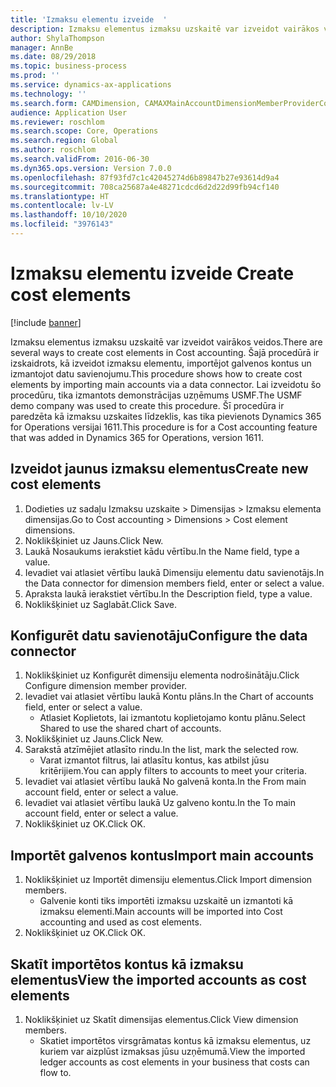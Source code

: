 ```yaml
---
title: 'Izmaksu elementu izveide  '
description: Izmaksu elementus izmaksu uzskaitē var izveidot vairākos veidos.
author: ShylaThompson
manager: AnnBe
ms.date: 08/29/2018
ms.topic: business-process
ms.prod: ''
ms.service: dynamics-ax-applications
ms.technology: ''
ms.search.form: CAMDimension, CAMAXMainAccountDimensionMemberProviderConfiguration, CAMDimensionMember
audience: Application User
ms.reviewer: roschlom
ms.search.scope: Core, Operations
ms.search.region: Global
ms.author: roschlom
ms.search.validFrom: 2016-06-30
ms.dyn365.ops.version: Version 7.0.0
ms.openlocfilehash: 87f93fd7c1c42045274d6b89847b27e93614d9a4
ms.sourcegitcommit: 708ca25687a4e48271cdcd6d2d22d99fb94cf140
ms.translationtype: HT
ms.contentlocale: lv-LV
ms.lasthandoff: 10/10/2020
ms.locfileid: "3976143"
---
```

# <a name="create-cost-elements"></a><span data-ttu-id="7a59c-103">Izmaksu elementu izveide  </span><span class="sxs-lookup"><span data-stu-id="7a59c-103">Create cost elements</span></span> 

[!include [banner](../../includes/banner.md)]

<span data-ttu-id="7a59c-104">Izmaksu elementus izmaksu uzskaitē var izveidot vairākos veidos.</span><span class="sxs-lookup"><span data-stu-id="7a59c-104">There are several ways to create cost elements in Cost accounting.</span></span> <span data-ttu-id="7a59c-105">Šajā procedūrā ir izskaidrots, kā izveidot izmaksu elementu, importējot galvenos kontus un izmantojot datu savienojumu.</span><span class="sxs-lookup"><span data-stu-id="7a59c-105">This procedure shows how to create cost elements by importing main accounts via a data connector.</span></span> <span data-ttu-id="7a59c-106">Lai izveidotu šo procedūru, tika izmantots demonstrācijas uzņēmums USMF.</span><span class="sxs-lookup"><span data-stu-id="7a59c-106">The USMF demo company was used to create this procedure.</span></span> <span data-ttu-id="7a59c-107">Šī procedūra ir paredzēta kā izmaksu uzskaites līdzeklis, kas tika pievienots Dynamics 365 for Operations versijai 1611.</span><span class="sxs-lookup"><span data-stu-id="7a59c-107">This procedure is for a Cost accounting feature that was added in Dynamics 365 for Operations, version 1611.</span></span>


## <a name="create-new-cost-elements"></a><span data-ttu-id="7a59c-108">Izveidot jaunus izmaksu elementus</span><span class="sxs-lookup"><span data-stu-id="7a59c-108">Create new cost elements</span></span>
1. <span data-ttu-id="7a59c-109">Dodieties uz sadaļu Izmaksu uzskaite > Dimensijas > Izmaksu elementa dimensijas.</span><span class="sxs-lookup"><span data-stu-id="7a59c-109">Go to Cost accounting > Dimensions > Cost element dimensions.</span></span>
2. <span data-ttu-id="7a59c-110">Noklikšķiniet uz Jauns.</span><span class="sxs-lookup"><span data-stu-id="7a59c-110">Click New.</span></span>
3. <span data-ttu-id="7a59c-111">Laukā Nosaukums ierakstiet kādu vērtību.</span><span class="sxs-lookup"><span data-stu-id="7a59c-111">In the Name field, type a value.</span></span>
4. <span data-ttu-id="7a59c-112">Ievadiet vai atlasiet vērtību laukā Dimensiju elementu datu savienotājs.</span><span class="sxs-lookup"><span data-stu-id="7a59c-112">In the Data connector for dimension members field, enter or select a value.</span></span>
5. <span data-ttu-id="7a59c-113">Apraksta laukā ierakstiet vērtību.</span><span class="sxs-lookup"><span data-stu-id="7a59c-113">In the Description field, type a value.</span></span>
6. <span data-ttu-id="7a59c-114">Noklikšķiniet uz Saglabāt.</span><span class="sxs-lookup"><span data-stu-id="7a59c-114">Click Save.</span></span>

## <a name="configure-the-data-connector"></a><span data-ttu-id="7a59c-115">Konfigurēt datu savienotāju</span><span class="sxs-lookup"><span data-stu-id="7a59c-115">Configure the data connector</span></span>
1. <span data-ttu-id="7a59c-116">Noklikšķiniet uz Konfigurēt dimensiju elementa nodrošinātāju.</span><span class="sxs-lookup"><span data-stu-id="7a59c-116">Click Configure dimension member provider.</span></span>
2. <span data-ttu-id="7a59c-117">Ievadiet vai atlasiet vērtību laukā Kontu plāns.</span><span class="sxs-lookup"><span data-stu-id="7a59c-117">In the Chart of accounts field, enter or select a value.</span></span>
    * <span data-ttu-id="7a59c-118">Atlasiet Koplietots, lai izmantotu koplietojamo kontu plānu.</span><span class="sxs-lookup"><span data-stu-id="7a59c-118">Select Shared to use the shared chart of accounts.</span></span>  
3. <span data-ttu-id="7a59c-119">Noklikšķiniet uz Jauns.</span><span class="sxs-lookup"><span data-stu-id="7a59c-119">Click New.</span></span>
4. <span data-ttu-id="7a59c-120">Sarakstā atzīmējiet atlasīto rindu.</span><span class="sxs-lookup"><span data-stu-id="7a59c-120">In the list, mark the selected row.</span></span>
    * <span data-ttu-id="7a59c-121">Varat izmantot filtrus, lai atlasītu kontus, kas atbilst jūsu kritērijiem.</span><span class="sxs-lookup"><span data-stu-id="7a59c-121">You can apply filters to accounts to meet your criteria.</span></span>  
5. <span data-ttu-id="7a59c-122">Ievadiet vai atlasiet vērtību laukā No galvenā konta.</span><span class="sxs-lookup"><span data-stu-id="7a59c-122">In the From main account field, enter or select a value.</span></span>
6. <span data-ttu-id="7a59c-123">Ievadiet vai atlasiet vērtību laukā Uz galveno kontu.</span><span class="sxs-lookup"><span data-stu-id="7a59c-123">In the To main account field, enter or select a value.</span></span>
7. <span data-ttu-id="7a59c-124">Noklikšķiniet uz OK.</span><span class="sxs-lookup"><span data-stu-id="7a59c-124">Click OK.</span></span>

## <a name="import-main-accounts"></a><span data-ttu-id="7a59c-125">Importēt galvenos kontus</span><span class="sxs-lookup"><span data-stu-id="7a59c-125">Import main accounts</span></span>
1. <span data-ttu-id="7a59c-126">Noklikšķiniet uz Importēt dimensiju elementus.</span><span class="sxs-lookup"><span data-stu-id="7a59c-126">Click Import dimension members.</span></span>
    * <span data-ttu-id="7a59c-127">Galvenie konti tiks importēti izmaksu uzskaitē un izmantoti kā izmaksu elementi.</span><span class="sxs-lookup"><span data-stu-id="7a59c-127">Main accounts will be imported into Cost accounting and used as cost elements.</span></span>  
2. <span data-ttu-id="7a59c-128">Noklikšķiniet uz OK.</span><span class="sxs-lookup"><span data-stu-id="7a59c-128">Click OK.</span></span>

## <a name="view-the-imported-accounts-as-cost-elements"></a><span data-ttu-id="7a59c-129">Skatīt importētos kontus kā izmaksu elementus</span><span class="sxs-lookup"><span data-stu-id="7a59c-129">View the imported accounts as cost elements</span></span>
1. <span data-ttu-id="7a59c-130">Noklikšķiniet uz Skatīt dimensijas elementus.</span><span class="sxs-lookup"><span data-stu-id="7a59c-130">Click View dimension members.</span></span>
    * <span data-ttu-id="7a59c-131">Skatiet importētos virsgrāmatas kontus kā izmaksu elementus, uz kuriem var aizplūst izmaksas jūsu uzņēmumā.</span><span class="sxs-lookup"><span data-stu-id="7a59c-131">View the imported ledger accounts as cost elements in your business that costs can flow to.</span></span>  

